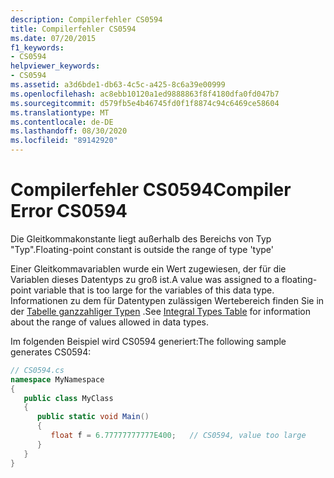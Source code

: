 ```yaml
---
description: Compilerfehler CS0594
title: Compilerfehler CS0594
ms.date: 07/20/2015
f1_keywords:
- CS0594
helpviewer_keywords:
- CS0594
ms.assetid: a3d6bde1-db63-4c5c-a425-8c6a39e00999
ms.openlocfilehash: ac8ebb10120a1ed9888863f8f4180dfa0fd047b7
ms.sourcegitcommit: d579fb5e4b46745fd0f1f8874c94c6469ce58604
ms.translationtype: MT
ms.contentlocale: de-DE
ms.lasthandoff: 08/30/2020
ms.locfileid: "89142920"
---
```

# <a name="compiler-error-cs0594"></a><span data-ttu-id="f7d8e-103">Compilerfehler CS0594</span><span class="sxs-lookup"><span data-stu-id="f7d8e-103">Compiler Error CS0594</span></span>
<span data-ttu-id="f7d8e-104">Die Gleitkommakonstante liegt außerhalb des Bereichs von Typ "Typ".</span><span class="sxs-lookup"><span data-stu-id="f7d8e-104">Floating-point constant is outside the range of type 'type'</span></span>  
  
 <span data-ttu-id="f7d8e-105">Einer Gleitkommavariablen wurde ein Wert zugewiesen, der für die Variablen dieses Datentyps zu groß ist.</span><span class="sxs-lookup"><span data-stu-id="f7d8e-105">A value was assigned to a floating-point variable that is too large for the variables of this data type.</span></span> <span data-ttu-id="f7d8e-106">Informationen zu dem für Datentypen zulässigen Wertebereich finden Sie in der [Tabelle ganzzahliger Typen](../language-reference/builtin-types/integral-numeric-types.md) .</span><span class="sxs-lookup"><span data-stu-id="f7d8e-106">See [Integral Types Table](../language-reference/builtin-types/integral-numeric-types.md) for information about the range of values allowed in data types.</span></span>  
  
 <span data-ttu-id="f7d8e-107">Im folgenden Beispiel wird CS0594 generiert:</span><span class="sxs-lookup"><span data-stu-id="f7d8e-107">The following sample generates CS0594:</span></span>  
  
```csharp  
// CS0594.cs  
namespace MyNamespace  
{  
   public class MyClass  
   {  
      public static void Main()  
      {  
         float f = 6.77777777777E400;   // CS0594, value too large  
      }  
   }  
}  
```
